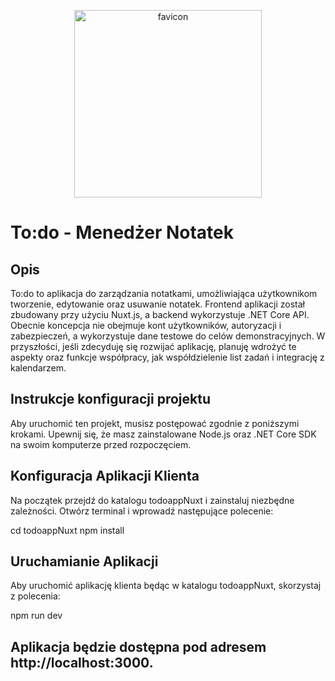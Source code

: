 <p align="center">
  <img src="todoappNuxt/static/favicon.ico" alt="favicon" width="300"/>
</p>


# To:do - Menedżer Notatek
## Opis
To:do to aplikacja do zarządzania notatkami, umożliwiająca użytkownikom tworzenie, edytowanie oraz usuwanie notatek. Frontend aplikacji został zbudowany przy użyciu Nuxt.js, a backend wykorzystuje .NET Core API. Obecnie koncepcja nie obejmuje kont użytkowników, autoryzacji i zabezpieczeń, a wykorzystuje dane testowe do celów demonstracyjnych. W przyszłości, jeśli zdecyduję się rozwijać aplikację, planuję wdrożyć te aspekty oraz funkcje współpracy, jak współdzielenie list zadań i integrację z kalendarzem.

## Instrukcje konfiguracji projektu
Aby uruchomić ten projekt, musisz postępować zgodnie z poniższymi krokami. Upewnij się, że masz zainstalowane Node.js oraz .NET Core SDK na swoim komputerze przed rozpoczęciem.

## Konfiguracja Aplikacji Klienta
Na początek przejdź do katalogu todoappNuxt i zainstaluj niezbędne zależności. Otwórz terminal i wprowadź następujące polecenie:

cd todoappNuxt npm install

## Uruchamianie Aplikacji
Aby uruchomić aplikację klienta będąc w katalogu todoappNuxt, skorzystaj z polecenia:

npm run dev

## Aplikacja będzie dostępna pod adresem http://localhost:3000.
